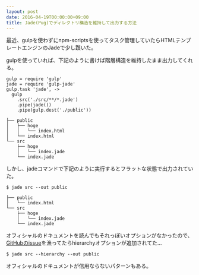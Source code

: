 ```yaml
---
layout: post
date: 2016-04-19T00:00:00+09:00
title: Jade(Pug)でディレクトリ構造を維持して出力する方法
---
```


最近、gulpを使わずにnpm-scriptsを使ってタスク管理していたらHTMLテンプレートエンジンのJadeで少し躓いた。

gulpを使っていれば、下記のように書けば階層構造を維持したまま出力してくれる。

```
gulp = require 'gulp'
jade = require 'gulp-jade'
gulp.task 'jade', ->
  gulp
    .src('./src/**/*.jade')
    .pipe(jade())
    .pipe(gulp.dest('./public'))
```

```
├── public
│   ├── hoge
│   │   └── index.html
│   └── index.html
└── src
    ├── hoge
    │   └── index.jade
    └── index.jade
```

しかし、jadeコマンドで下記のように実行するとフラットな状態で出力されていた。

```
$ jade src --out public
```

```
├── public
│   └── index.html
└── src
    ├── hoge
    │   └── index.jade
    └── index.jade
```

オフィシャルのドキュメントを読んでもそれっぽいオプションがなかったので、[GitHubのissue](https://github.com/pugjs/pug/pull/1889)を漁ってたらhierarchyオプションが追加されてた…

```
$ jade src --hierarchy --out public
```

オフィシャルのドキュメントが信用ならないパターンもある。
